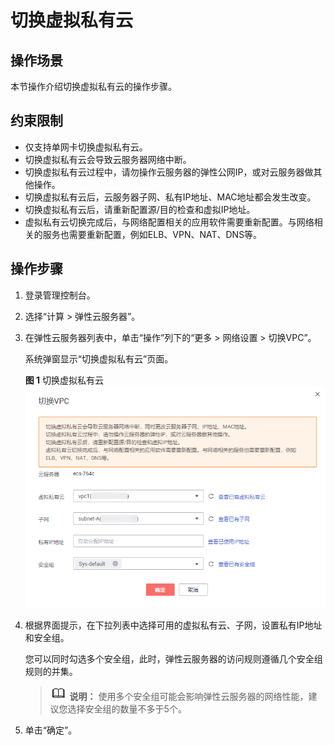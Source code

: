# 切换虚拟私有云<a name="ZH-CN_TOPIC_0186805381"></a>

## 操作场景<a name="section1954915820119"></a>

本节操作介绍切换虚拟私有云的操作步骤。

## 约束限制<a name="section1388112214111"></a>

-   仅支持单网卡切换虚拟私有云。
-   切换虚拟私有云会导致云服务器网络中断。
-   切换虚拟私有云过程中，请勿操作云服务器的弹性公网IP，或对云服务器做其他操作。
-   切换虚拟私有云后，云服务器子网、私有IP地址、MAC地址都会发生改变。
-   切换虚拟私有云后，请重新配置源/目的检查和虚拟IP地址。
-   虚拟私有云切换完成后，与网络配置相关的应用软件需要重新配置。与网络相关的服务也需要重新配置，例如ELB、VPN、NAT、DNS等。

## 操作步骤<a name="section683452713118"></a>

1.  登录管理控制台。
2.  选择“计算 \> 弹性云服务器”。
3.  在弹性云服务器列表中，单击“操作”列下的“更多 \> 网络设置 \> 切换VPC”。

    系统弹窗显示“切换虚拟私有云”页面。

    **图 1**  切换虚拟私有云<a name="fig1891392910249"></a>  
    ![](figures/切换虚拟私有云.png "切换虚拟私有云")

4.  根据界面提示，在下拉列表中选择可用的虚拟私有云、子网，设置私有IP地址和安全组。

    您可以同时勾选多个安全组，此时，弹性云服务器的访问规则遵循几个安全组规则的并集。

    >![](public_sys-resources/icon-note.gif) **说明：** 
    >使用多个安全组可能会影响弹性云服务器的网络性能，建议您选择安全组的数量不多于5个。

5.  单击“确定”。

